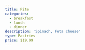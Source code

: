 ```yaml
---
title: Pite
categories:
  - breakfast
  - lunch
  - dinner
description: 'Spinach, Feta cheese'
type: Pastries
price: $19.99
---
```


